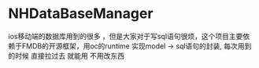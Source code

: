 # NHDataBaseManager
   ios移动端的数据库用到的很多 ，但是大家对于写sql语句很烦，这个项目主要依赖于FMDB的开源框架，用oc的runtime 实现model -> sql语句的封装,
每次用到的时候  直接拉过去 就能用 不用改东西

